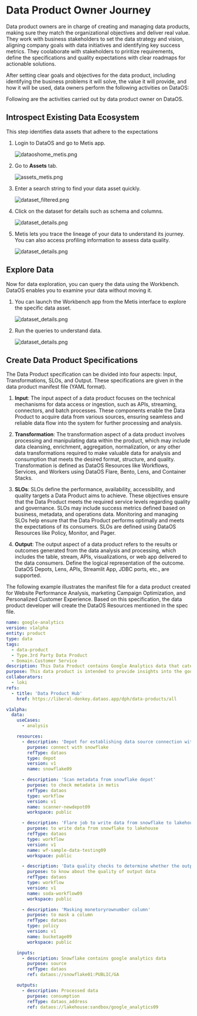 # Data Product Owner Journey

Data product owners are in charge of creating and managing data products, making sure they match the organizational objectives and deliver real value. They work with business stakeholders to set the data strategy and vision, aligning company goals with data initiatives and identifying key success metrics. They coolaborate with stakeholders to priritize requirements, define the specifications and quality expectations with clear roadmaps for actionable solutions.

After setting clear goals and objectives for the data product, including identifying the business problems it will solve, the value it will provide, and how it will be used, data owners perform the following activities on DataOS:

Following are the activities carried out by data product owner on DataOS.

## Introspect Existing Data Ecosystem 

This step identifies data assets that adhere to the expectations

1. Login to DataOS and go to Metis app.
    
    ![dataoshome_metis.png](/getting_started/dataos_home.png)
    
2. Go to **Assets** tab. 
    
    ![assets_metis.png](/getting_started/assets_metis.png)
    
3. Enter a search string to find your data asset quickly.
    
    ![dataset_filtered.png](/getting_started/dataset_filtered.png)
    
4. Click on the dataset for details such as schema and columns. 
    
    ![dataset_details.png](/getting_started/dataset_details.png)
   
5. Metis lets you trace the lineage of your data to understand its journey. You can also access profiling information to assess data quality.
   
   ![dataset_details.png](/getting_started/data_product_owner/lineage.png)

## Explore Data

Now for data exploration, you can query the data using the Workbench. DataOS enables you to examine your data without moving it. 

1. You can launch the Workbench app from the Metis interface to explore the specific data asset.

   ![dataset_details.png](/getting_started/data_product_owner/explore_workbench.png)

2. Run the queries to understand data.

   ![dataset_details.png](/getting_started/data_product_owner/query_workbench.png)


## Create Data Product Specifications

The Data Product specification can be divided into four aspects: Input, Transformations, SLOs, and Output. These specifications are given in the data product manifest file (YAML format).

1. **Input**: The input aspect of a data product focuses on the technical mechanisms for data access or ingestion, such as APIs, streaming, connectors, and batch processes. These components enable the Data Product to acquire data from various sources, ensuring seamless and reliable data flow into the system for further processing and analysis.

2. **Transformation**: The transformation aspect of a data product involves processing and manipulating data within the product, which may include data cleansing, enrichment, aggregation, normalization, or any other data transformations required to make valuable data for analysis and consumption that meets the desired format, structure, and quality. Transformation is defined as DataOS Resources like Workflows, Services, and Workers using DataOS Flare, Bento, Lens, and Container Stacks.     

3. **SLOs**: SLOs define the performance, availability, accessibility, and quality targets a Data Product aims to achieve. These objectives ensure that the Data Product meets the required service levels regarding quality and governance. SLOs may include success metrics defined based on business, metadata, and operations data. Monitoring and managing SLOs help ensure that the Data Product performs optimally and meets the expectations of its consumers. SLOs are defined using DataOS Resources like Policy, Monitor, and Pager.
 
4. **Output**: The output aspect of a data product refers to the results or outcomes generated from the data analysis and processing, which includes the table, stream, APIs, visualizations, or web app delivered to the data consumers. Define the logical representation of the outcome. DataOS Depots, Lens, APIs, Streamlit App, JDBC ports, etc., are supported. 

The following example illustrates the manifest file for a data product created for Website Performance Analysis, marketing Campaign Optimization, and Personalized Customer Experience. Based on this specification, the data product developer will create the DataOS Resources mentioned in the spec file.

```yaml
name: google-analytics
version: v1alpha
entity: product
type: data
tags:
  - data-product
  - Type.3rd Party Data Product
  - Domain.Customer Service
description: This Data Product contains Google Analytics data that cater to Website Performance Analysis, marketing Campaign Optimization and Personalized Customer Experience.
purpose: This data product is intended to provide insights into the google analytics sample data.
collaborators:
  - loki
refs:
  - title: 'Data Product Hub'
    href: https://liberal-donkey.dataos.app/dph/data-products/all

v1alpha:
  data:
    useCases:
      - analysis

    resources:
      - description: 'Depot for establishing data source connection with snowflake'
        purpose: connect with snowflake
        refType: dataos
        type: depot
        version: v1
        name: snowflake09

      - description: 'Scan metadata from snowflake depot'
        purpose: to check metadata in metis 
        refType: dataos
        type: workflow
        version: v1
        name: scanner-newdepot09
        workspace: public

      - description: 'Flare job to write data from snowflake to lakehouse'
        purpose: to write data from snowflake to lakehouse 
        refType: dataos
        type: workflow
        version: v1
        name: wf-sample-data-testing09
        workspace: public

      - description: 'Data quality checks to determine whether the output data mets the quality checks or not'
        purpose: to know about the quality of output data 
        refType: dataos
        type: workflow
        version: v1
        name: soda-workflow09
        workspace: public

      - description: 'Masking monetoryrownumber column'
        purpose: to mask a column
        refType: dataos
        type: policy
        version: v1
        name: bucketage09
        workspace: public    

    inputs:
      - description: Snowflake contains google analytics data 
        purpose: source
        refType: dataos
        ref: dataos://snowflake01:PUBLIC/GA

    outputs:
      - description: Processed data
        purpose: consumption
        refType: dataos_address
        ref: dataos://lakehouse:sandbox/google_analytics09
```
